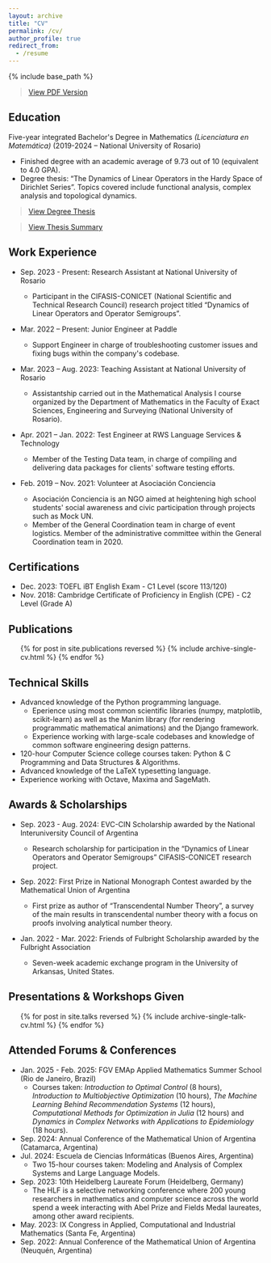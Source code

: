 ```yaml
---
layout: archive
title: "CV"
permalink: /cv/
author_profile: true
redirect_from:
  - /resume
---
```


{% include base_path %}

> [View PDF Version](https://matiaspalumbo.github.io/files/cv.pdf)

## Education
Five-year integrated Bachelor's Degree in Mathematics *(Licenciatura en Matemática)* (2019-2024 – National University of Rosario)
* Finished degree with an academic average of 9.73 out of 10 (equivalent to 4.0 GPA).
* Degree thesis: “The Dynamics of Linear Operators in the Hardy Space of Dirichlet Series”. Topics covered include functional analysis, complex analysis and topological dynamics.

> [View Degree Thesis](https://matiaspalumbo.github.io/files/masters_thesis.pdf)

> [View Thesis Summary](https://matiaspalumbo.github.io/files/thesis_summary.pdf)

## Work Experience
* Sep. 2023 - Present: Research Assistant at National University of Rosario
  * Participant in the CIFASIS-CONICET (National Scientific and Technical Research Council) research project titled “Dynamics of Linear Operators and Operator Semigroups”.

* Mar. 2022 – Present: Junior Engineer at Paddle
  * Support Engineer in charge of troubleshooting customer issues and fixing bugs within the company's codebase.

* Mar. 2023 – Aug. 2023: Teaching Assistant at National University of Rosario
  * Assistantship carried out in the Mathematical Analysis I course organized by the Department of Mathematics in the Faculty of Exact Sciences, Engineering and Surveying (National University of Rosario).

* Apr. 2021 – Jan. 2022: Test Engineer at RWS Language Services & Technology
  * Member of the Testing Data team, in charge of compiling and delivering data packages for clients' software testing efforts.

* Feb. 2019 – Nov. 2021: Volunteer at Asociación Conciencia
  * Asociación Conciencia is an NGO aimed at heightening high school students' social awareness and civic participation through projects such as Mock UN.
  * Member of the General Coordination team in charge of event logistics. Member of the administrative committee within the General Coordination team in 2020.

## Certifications
* Dec. 2023: TOEFL iBT English Exam - C1 Level (score 113/120)
* Nov. 2018: Cambridge Certificate of Proficiency in English (CPE) - C2 Level (Grade A)

<!-- Publications
======
*(In progress)* **Hypercyclic operators on Hardy spaces of Dirichlet series** (2024). Cardeccia R., Muro S., Palumbo M.
Preliminary version available in my personal page. -->

## Publications
  <ul>{% for post in site.publications reversed %}
    {% include archive-single-cv.html %}
  {% endfor %}</ul>

## Technical Skills
* Advanced knowledge of the Python programming language.
  * Eperience using most common scientific libraries (numpy, matplotlib, scikit-learn) as well as the Manim library (for rendering programmatic mathematical animations) and the Django framework.
  * Experience working with large-scale codebases and knowledge of common software engineering design patterns.
* 120-hour Computer Science college courses taken: Python & C Programming and Data Structures & Algorithms.
* Advanced knowledge of the LaTeX typesetting language.
* Experience working with Octave, Maxima and SageMath.

## Awards & Scholarships
* Sep. 2023 - Aug. 2024: EVC-CIN Scholarship awarded by the National Interuniversity Council of Argentina
  * Research scholarship for participation in the “Dynamics of Linear Operators and Operator Semigroups” CIFASIS-CONICET research project.

* Sep. 2022: First Prize in National Monograph Contest awarded by the Mathematical Union of Argentina
  * First prize as author of “Transcendental Number Theory”, a survey of the main results in transcendental number theory with a focus on proofs involving analytical number theory.

* Jan. 2022 - Mar. 2022: Friends of Fulbright Scholarship awarded by the Fulbright Association
  * Seven-week academic exchange program in the University of Arkansas, United States.

## Presentations & Workshops Given
  <ul>{% for post in site.talks reversed %}
    {% include archive-single-talk-cv.html  %}
  {% endfor %}</ul>
  
## Attended Forums & Conferences
* Jan. 2025 - Feb. 2025: FGV EMAp Applied Mathematics Summer School (Rio de Janeiro, Brazil)
  * Courses taken: *Introduction to Optimal Control* (8 hours), *Introduction to Multiobjective Optimization* (10 hours), *The Machine Learning Behind Recommendation Systems* (12 hours), *Computational Methods for Optimization in Julia* (12 hours) and *Dynamics in Complex Networks with Applications to Epidemiology* (18 hours).
* Sep. 2024: Annual Conference of the Mathematical Union of Argentina (Catamarca, Argentina)
* Jul. 2024: Escuela de Ciencias Informáticas (Buenos Aires, Argentina)
  * Two 15-hour courses taken: Modeling and Analysis of Complex Systems and Large Language Models.
* Sep. 2023: 10th Heidelberg Laureate Forum (Heidelberg, Germany)
  * The HLF is a selective networking conference where 200 young researchers in mathematics and computer science across the world spend a week interacting with Abel Prize and Fields Medal laureates, among other award recipients.
* May. 2023: IX Congress in Applied, Computational and Industrial Mathematics (Santa Fe, Argentina)
* Sep. 2022: Annual Conference of the Mathematical Union of Argentina (Neuquén, Argentina)